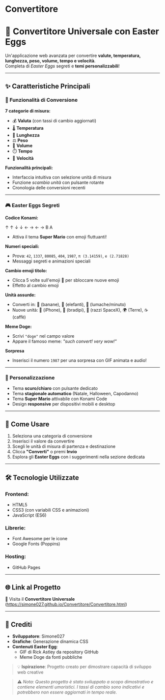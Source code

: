 # Convertitore

# 🧮 Convertitore Universale con Easter Eggs

Un'applicazione web avanzata per convertire **valute, temperatura, lunghezza, peso, volume, tempo e velocità**.  
Completa di *Easter Eggs* segreti e **temi personalizzabili**!

---

## ✨ Caratteristiche Principali

### 🔢 Funzionalità di Conversione

**7 categorie di misura:**

- 💰 **Valuta** (con tassi di cambio aggiornati)
- 🌡️ **Temperatura**
- 📏 **Lunghezza**
- ⚖️ **Peso**
- 🧪 **Volume**
- ⏱️ **Tempo**
- 🚀 **Velocità**

**Funzionalità principali:**

- Interfaccia intuitiva con selezione unità di misura  
- Funzione *scambia unità* con pulsante rotante  
- Cronologia delle conversioni recenti  

---

### 🎮 Easter Eggs Segreti

**Codice Konami:**

↑ ↑ ↓ ↓ ← → ← → B A

- Attiva il tema **Super Mario** con emoji fluttuanti!

**Numeri speciali:**

- Prova: `42`, `1337`, `80085`, `404`, `1987`, `π (3.14159)`, `e (2.71828)`  
- Messaggi segreti e animazioni speciali

**Cambio emoji titolo:**

- Clicca 5 volte sull'emoji 🧮 per sbloccare nuove emoji  
- Effetto al cambio emoji

**Unità assurde:**

- Converti in: 🍌 (banane), 🐘 (elefanti), 🐌 (lumache/minuto)  
- Nuove unità: 📱 (iPhone), 🦥 (bradipi), 🚀 (razzi SpaceX), 🌍 (Terre), ☕ (caffè)

**Meme Doge:**

- Scrivi `"doge"` nel campo valore  
- Appare il famoso meme: *"such convert! very wow!"*

**Sorpresa**

- Inserisci il numero `1987` per una sorpresa con GIF animata e audio!

---

### 🎨 Personalizzazione

- Tema **scuro/chiaro** con pulsante dedicato  
- Tema **stagionale automatico** (Natale, Halloween, Capodanno)  
- Tema **Super Mario** attivabile con Konami Code  
- Design **responsive** per dispositivi mobili e desktop

---

## 🚀 Come Usare

1. Seleziona una categoria di conversione  
2. Inserisci il valore da convertire  
3. Scegli le unità di misura di partenza e destinazione  
4. Clicca **"Converti"** o premi **Invio**  
5. Esplora gli **Easter Eggs** con i suggerimenti nella sezione dedicata

---

## 🛠️ Tecnologie Utilizzate

### Frontend:

- HTML5  
- CSS3 (con variabili CSS e animazioni)  
- JavaScript (ES6)

### Librerie:

- Font Awesome per le icone  
- Google Fonts (Poppins)

### Hosting:

- GitHub Pages

---

## 🌐 Link al Progetto

🔗 Visita il **Convertitore Universale** (https://simone027.github.io/Convertitore/Convertitore.html)

---

## 📜 Crediti

- **Sviluppatore**: Simone027  
- **Grafiche**: Generazione dinamica CSS  
- **Contenuti Easter Egg**:  
  - GIF di Rick Astley da repository GitHub  
  - Meme Doge da fonti pubbliche  

> 💡 **Ispirazione**: Progetto creato per dimostrare capacità di sviluppo web creative

> ⚠️ *Nota: Questo progetto è stato sviluppato a scopo dimostrativo e contiene elementi umoristici. I tassi di cambio sono indicativi e potrebbero non essere aggiornati in tempo reale.*
